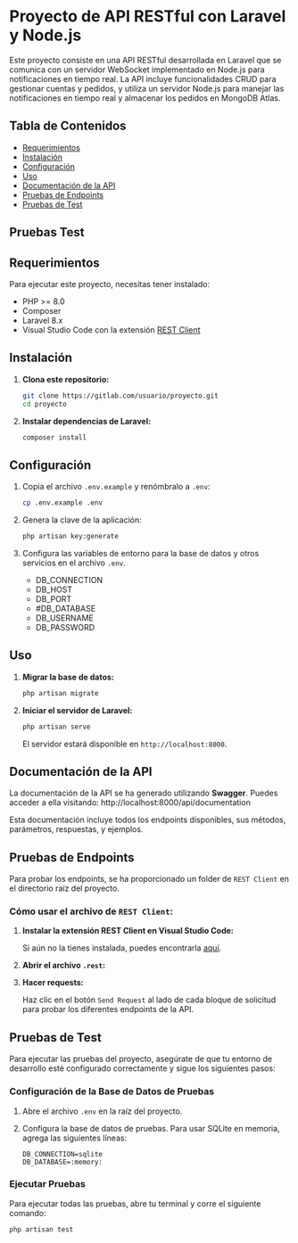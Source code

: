 # Proyecto de API RESTful con Laravel y Node.js

Este proyecto consiste en una API RESTful desarrollada en Laravel que se comunica con un servidor WebSocket implementado en Node.js para notificaciones en tiempo real. La API incluye funcionalidades CRUD para gestionar cuentas y pedidos, y utiliza un servidor Node.js para manejar las notificaciones en tiempo real y almacenar los pedidos en MongoDB Atlas.

## Tabla de Contenidos

- [Requerimientos](#requerimientos)
- [Instalación](#instalación)
- [Configuración](#configuración)
- [Uso](#uso)
- [Documentación de la API](#documentación-de-la-api)
- [Pruebas de Endpoints](#pruebas-de-endpoints)
- [Pruebas de Test](#pruebas-de-Test)
## Pruebas Test

## Requerimientos

Para ejecutar este proyecto, necesitas tener instalado:

- PHP >= 8.0
- Composer
- Laravel 8.x
- Visual Studio Code con la extensión [REST Client](https://marketplace.visualstudio.com/items?itemName=humao.rest-client)

## Instalación

1. **Clona este repositorio:**

    ```bash
    git clone https://gitlab.com/usuario/proyecto.git
    cd proyecto
    ```

2. **Instalar dependencias de Laravel:**

    ```bash
    composer install
    ```

## Configuración

1. Copia el archivo `.env.example` y renómbralo a `.env`:

    ```bash
    cp .env.example .env
    ```
    
2. Genera la clave de la aplicación:

    ```bash
    php artisan key:generate
    ```

3. Configura las variables de entorno para la base de datos y otros servicios en el archivo `.env`.

    - DB_CONNECTION
    - DB_HOST
    - DB_PORT
    - #DB_DATABASE
    - DB_USERNAME
    - DB_PASSWORD

## Uso

1. **Migrar la base de datos:**

    ```bash
    php artisan migrate
    ```

2. **Iniciar el servidor de Laravel:**

    ```bash
    php artisan serve
    ```

    El servidor estará disponible en `http://localhost:8000`.


## Documentación de la API

La documentación de la API se ha generado utilizando **Swagger**. Puedes acceder a ella visitando: http://localhost:8000/api/documentation

Esta documentación incluye todos los endpoints disponibles, sus métodos, parámetros, respuestas, y ejemplos.

## Pruebas de Endpoints

Para probar los endpoints, se ha proporcionado un folder de `REST Client` en el directorio raíz del proyecto.

### Cómo usar el archivo de `REST Client`:

1. **Instalar la extensión REST Client en Visual Studio Code:**

    Si aún no la tienes instalada, puedes encontrarla [aquí](https://marketplace.visualstudio.com/items?itemName=humao.rest-client).

2. **Abrir el archivo `.rest`:**

3. **Hacer requests:**

    Haz clic en el botón `Send Request` al lado de cada bloque de solicitud para probar los diferentes endpoints de la API.

## Pruebas de Test

Para ejecutar las pruebas del proyecto, asegúrate de que tu entorno de desarrollo esté configurado correctamente y sigue los siguientes pasos:

### Configuración de la Base de Datos de Pruebas

1. Abre el archivo `.env` en la raíz del proyecto.
2. Configura la base de datos de pruebas. Para usar SQLite en memoria, agrega las siguientes líneas:

    ```env
    DB_CONNECTION=sqlite
    DB_DATABASE=:memory:
    ```

### Ejecutar Pruebas

Para ejecutar todas las pruebas, abre tu terminal y corre el siguiente comando:

```bash
php artisan test

